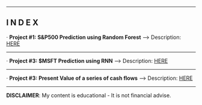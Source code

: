 ------------------------------------------------------------------------------------------------------------
**I N D E X**
------------------------------------------------------------------------------------------------------------


· **Project #1: S&P500 Prediction using Random Forest** --> Description: [HERE](https://github.com/alfonsohdl/ahp/blob/main/Project1.md)
  
------------------------------------------------------------------------------------------------------------

· **Project #3: $MSFT Prediction using RNN** --> Description: [HERE](https://github.com/alfonsohdl/ahp/blob/main/Project2.md)

------------------------------------------------------------------------------------------------------------

· **Project #3: Present Value of a series of cash flows** --> Description: [HERE](https://github.com/alfonsohdl/ahp/blob/main/Project3.md)


------------------------------------------------------------------------------------------------------------
 **DISCLAIMER**: My content is educational - It is not financial advise.
